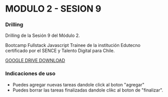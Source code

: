 # MODULO 2 - SESION 9
### Drilling

Drilling de la Sesión 9 del Módulo 2.

Bootcamp Fullstack Javascript Trainee de la institución Edutecno certificado por el SENCE y Talento Digital para Chile.

[GOOGLE DRIVE DOWNLOAD](https://drive.google.com/file/d/1WyE91YL1fTA1v4Ek-3X2UpPZADxW4ico/view?usp=drive_link)

### Indicaciones de uso

- Puedes agregar nuevas tareas dandole click al boton "agregar"
- Puedes borrar las tareas finalizadas dandole clikc al boton de "finalizar".
